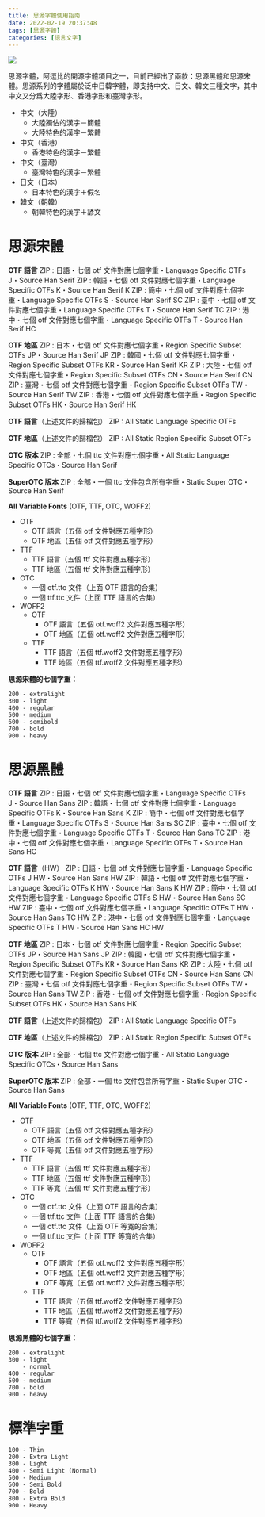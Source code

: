 ```yaml
---
title: 思源字體使用指南
date: 2022-02-19 20:37:48
tags: [思源字體]
categories: [語言文字]
---
```


![](cover.png)

<!-- more -->

思源字體，阿逗比的開源字體項目之一，目前已經出了兩款：思源黑體和思源宋體。思源系列的字體屬於泛中日韓字體，即支持中文、日文、韓文三種文字，其中中文又分爲大陸字形、香港字形和臺灣字形。

- 中文（大陸）
  - 大陸獨佔的漢字－簡體
  - 大陸特色的漢字－繁體
- 中文（香港）
  - 香港特色的漢字－繁體
- 中文（臺灣）
  - 臺灣特色的漢字－繁體
- 日文（日本）
  - 日本特色的漢字＋假名
- 韓文（朝韓）
  - 朝韓特色的漢字＋諺文


# 思源宋體

**OTF 語言**
ZIP : 日語・七個 otf 文件對應七個字重・Language Specific OTFs J・Source Han Serif
ZIP : 韓語・七個 otf 文件對應七個字重・Language Specific OTFs K・Source Han Serif K
ZIP : 簡中・七個 otf 文件對應七個字重・Language Specific OTFs S・Source Han Serif SC
ZIP : 臺中・七個 otf 文件對應七個字重・Language Specific OTFs T・Source Han Serif TC
ZIP : 港中・七個 otf 文件對應七個字重・Language Specific OTFs T・Source Han Serif HC

**OTF 地區**
ZIP : 日本・七個 otf 文件對應七個字重・Region Specific Subset OTFs JP・Source Han Serif JP
ZIP : 韓國・七個 otf 文件對應七個字重・Region Specific Subset OTFs KR・Source Han Serif KR
ZIP : 大陸・七個 otf 文件對應七個字重・Region Specific Subset OTFs CN・Source Han Serif CN
ZIP : 臺灣・七個 otf 文件對應七個字重・Region Specific Subset OTFs TW・Source Han Serif TW
ZIP : 香港・七個 otf 文件對應七個字重・Region Specific Subset OTFs HK・Source Han Serif HK

**OTF 語言**（上述文件的歸檔包）
ZIP : All Static Language Specific OTFs

**OTF 地區**（上述文件的歸檔包）
ZIP : All Static Region Specific Subset OTFs

**OTC 版本**
ZIP : 全部・七個 ttc 文件對應七個字重・All Static Language Specific OTCs・Source Han Serif

**SuperOTC 版本**
ZIP : 全部・一個 ttc 文件包含所有字重・Static Super OTC・Source Han Serif


**All Variable Fonts** (OTF, TTF, OTC, WOFF2)

- OTF
  - OTF 語言（五個 otf 文件對應五種字形）
  - OTF 地區（五個 otf 文件對應五種字形）
- TTF
  - TTF 語言（五個 ttf 文件對應五種字形）
  - TTF 地區（五個 ttf 文件對應五種字形）
- OTC
  - 一個 otf.ttc 文件（上面 OTF 語言的合集）
  - 一個 ttf.ttc 文件（上面 TTF 語言的合集）
- WOFF2
  - OTF
    - OTF 語言（五個 otf.woff2 文件對應五種字形）
    - OTF 地區（五個 otf.woff2 文件對應五種字形）
  - TTF
    - TTF 語言（五個 ttf.woff2 文件對應五種字形）
    - TTF 地區（五個 ttf.woff2 文件對應五種字形）

**思源宋體的七個字重：**

```
200 - extralight
300 - light
400 - regular
500 - medium
600 - semibold
700 - bold
900 - heavy
```


# 思源黑體

**OTF 語言**
ZIP : 日語・七個 otf 文件對應七個字重・Language Specific OTFs J・Source Han Sans
ZIP : 韓語・七個 otf 文件對應七個字重・Language Specific OTFs K・Source Han Sans K
ZIP : 簡中・七個 otf 文件對應七個字重・Language Specific OTFs S・Source Han Sans SC
ZIP : 臺中・七個 otf 文件對應七個字重・Language Specific OTFs T・Source Han Sans TC
ZIP : 港中・七個 otf 文件對應七個字重・Language Specific OTFs T・Source Han Sans HC

**OTF 語言**（HW）
ZIP : 日語・七個 otf 文件對應七個字重・Language Specific OTFs J HW・Source Han Sans HW
ZIP : 韓語・七個 otf 文件對應七個字重・Language Specific OTFs K HW・Source Han Sans K HW
ZIP : 簡中・七個 otf 文件對應七個字重・Language Specific OTFs S HW・Source Han Sans SC HW
ZIP : 臺中・七個 otf 文件對應七個字重・Language Specific OTFs T HW・Source Han Sans TC HW
ZIP : 港中・七個 otf 文件對應七個字重・Language Specific OTFs T HW・Source Han Sans HC HW

**OTF 地區**
ZIP : 日本・七個 otf 文件對應七個字重・Region Specific Subset OTFs JP・Source Han Sans JP
ZIP : 韓國・七個 otf 文件對應七個字重・Region Specific Subset OTFs KR・Source Han Sans KR
ZIP : 大陸・七個 otf 文件對應七個字重・Region Specific Subset OTFs CN・Source Han Sans CN
ZIP : 臺灣・七個 otf 文件對應七個字重・Region Specific Subset OTFs TW・Source Han Sans TW
ZIP : 香港・七個 otf 文件對應七個字重・Region Specific Subset OTFs HK・Source Han Sans HK

**OTF 語言**（上述文件的歸檔包）
ZIP : All Static Language Specific OTFs

**OTF 地區**（上述文件的歸檔包）
ZIP : All Static Region Specific Subset OTFs

**OTC 版本**
ZIP : 全部・七個 ttc 文件對應七個字重・All Static Language Specific OTCs・Source Han Sans

**SuperOTC 版本**
ZIP : 全部・一個 ttc 文件包含所有字重・Static Super OTC・Source Han Sans


**All Variable Fonts** (OTF, TTF, OTC, WOFF2)

- OTF
  - OTF 語言（五個 otf 文件對應五種字形）
  - OTF 地區（五個 otf 文件對應五種字形）
  - OTF 等寬（五個 otf 文件對應五種字形）
- TTF
  - TTF 語言（五個 ttf 文件對應五種字形）
  - TTF 地區（五個 ttf 文件對應五種字形）
  - TTF 等寬（五個 ttf 文件對應五種字形）
- OTC
  - 一個 otf.ttc 文件（上面 OTF 語言的合集）
  - 一個 ttf.ttc 文件（上面 TTF 語言的合集）
  - 一個 otf.ttc 文件（上面 OTF 等寬的合集）
  - 一個 ttf.ttc 文件（上面 TTF 等寬的合集）
- WOFF2
  - OTF
    - OTF 語言（五個 otf.woff2 文件對應五種字形）
    - OTF 地區（五個 otf.woff2 文件對應五種字形）
    - OTF 等寬（五個 otf.woff2 文件對應五種字形）
  - TTF
    - TTF 語言（五個 ttf.woff2 文件對應五種字形）
    - TTF 地區（五個 ttf.woff2 文件對應五種字形）
    - TTF 等寬（五個 ttf.woff2 文件對應五種字形）

**思源黑體的七個字重：**

```
200 - extralight
300 - light
    - normal
400 - regular
500 - medium
700 - bold
900 - heavy
```


# 標準字重

```
100 - Thin
200 - Extra Light
300 - Light
400 - Semi Light (Normal)
500 - Medium
600 - Semi Bold
700 - Bold
800 - Extra Bold
900 - Heavy
```
